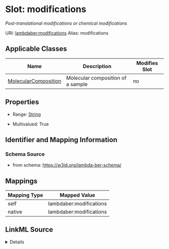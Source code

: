 

# Slot: modifications 


_Post-translational modifications or chemical modifications_





URI: [lambdaber:modifications](https://w3id.org/lambda-ber-schema/modifications)
Alias: modifications

<!-- no inheritance hierarchy -->





## Applicable Classes

| Name | Description | Modifies Slot |
| --- | --- | --- |
| [MolecularComposition](MolecularComposition.md) | Molecular composition of a sample |  no  |






## Properties

* Range: [String](String.md)

* Multivalued: True




## Identifier and Mapping Information






### Schema Source


* from schema: https://w3id.org/lambda-ber-schema/




## Mappings

| Mapping Type | Mapped Value |
| ---  | ---  |
| self | lambdaber:modifications |
| native | lambdaber:modifications |




## LinkML Source

<details>
```yaml
name: modifications
description: Post-translational modifications or chemical modifications
from_schema: https://w3id.org/lambda-ber-schema/
rank: 1000
alias: modifications
owner: MolecularComposition
domain_of:
- MolecularComposition
range: string
multivalued: true

```
</details>
